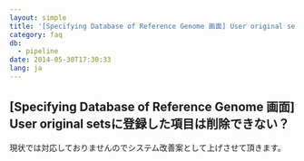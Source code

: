 ```yaml
---
layout: simple
title: '[Specifying Database of Reference Genome 画面] User original setsに登録した項目は削除できない？'
category: faq
db:
  - pipeline
date: 2014-05-30T17:30:33
lang: ja
---
```


## [Specifying Database of Reference Genome 画面] User original setsに登録した項目は削除できない？

現状では対応しておりませんのでシステム改善案として上げさせて頂きます。